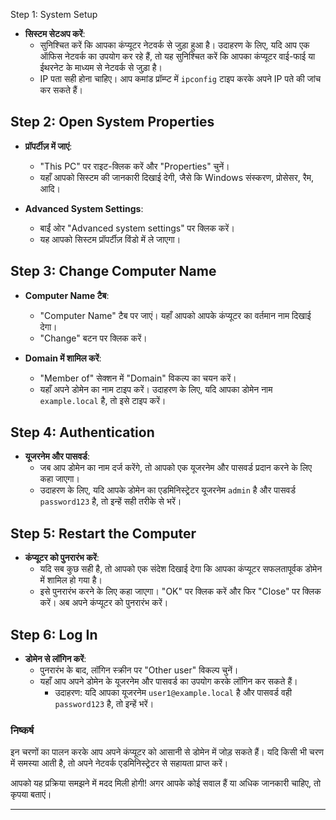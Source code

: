 
Step 1: System Setup
- **सिस्टम सेटअप करें**: 
  - सुनिश्चित करें कि आपका कंप्यूटर नेटवर्क से जुड़ा हुआ है। उदाहरण के लिए, यदि आप एक ऑफिस नेटवर्क का उपयोग कर रहे हैं, तो यह सुनिश्चित करें कि आपका कंप्यूटर वाई-फाई या ईथरनेट के माध्यम से नेटवर्क से जुड़ा है।
  - IP पता सही होना चाहिए। आप कमांड प्रॉम्प्ट में `ipconfig` टाइप करके अपने IP पते की जांच कर सकते हैं।

## Step 2: Open System Properties
- **प्रॉपर्टीज़ में जाएं**:
  - "This PC" पर राइट-क्लिक करें और "Properties" चुनें। 
  - यहाँ आपको सिस्टम की जानकारी दिखाई देगी, जैसे कि Windows संस्करण, प्रोसेसर, रैम, आदि।
  
- **Advanced System Settings**:
  - बाईं ओर "Advanced system settings" पर क्लिक करें। 
  - यह आपको सिस्टम प्रॉपर्टीज़ विंडो में ले जाएगा।

## Step 3: Change Computer Name
- **Computer Name टैब**:
  - "Computer Name" टैब पर जाएं। यहाँ आपको आपके कंप्यूटर का वर्तमान नाम दिखाई देगा।
  - "Change" बटन पर क्लिक करें।

- **Domain में शामिल करें**:
  - "Member of" सेक्शन में "Domain" विकल्प का चयन करें।
  - यहाँ अपने डोमेन का नाम टाइप करें। उदाहरण के लिए, यदि आपका डोमेन नाम `example.local` है, तो इसे टाइप करें।

## Step 4: Authentication
- **यूजरनेम और पासवर्ड**:
  - जब आप डोमेन का नाम दर्ज करेंगे, तो आपको एक यूजरनेम और पासवर्ड प्रदान करने के लिए कहा जाएगा।
  - उदाहरण के लिए, यदि आपके डोमेन का एडमिनिस्ट्रेटर यूजरनेम `admin` है और पासवर्ड `password123` है, तो इन्हें सही तरीके से भरें।

## Step 5: Restart the Computer
- **कंप्यूटर को पुनरारंभ करें**:
  - यदि सब कुछ सही है, तो आपको एक संदेश दिखाई देगा कि आपका कंप्यूटर सफलतापूर्वक डोमेन में शामिल हो गया है।
  - इसे पुनरारंभ करने के लिए कहा जाएगा। "OK" पर क्लिक करें और फिर "Close" पर क्लिक करें। अब अपने कंप्यूटर को पुनरारंभ करें।

## Step 6: Log In
- **डोमेन से लॉगिन करें**:
  - पुनरारंभ के बाद, लॉगिन स्क्रीन पर "Other user" विकल्प चुनें।
  - यहाँ आप अपने डोमेन के यूजरनेम और पासवर्ड का उपयोग करके लॉगिन कर सकते हैं। 
    - उदाहरण: यदि आपका यूजरनेम `user1@example.local` है और पासवर्ड वही `password123` है, तो इन्हें भरें।

### निष्कर्ष
इन चरणों का पालन करके आप अपने कंप्यूटर को आसानी से डोमेन में जोड़ सकते हैं। यदि किसी भी चरण में समस्या आती है, तो अपने नेटवर्क एडमिनिस्ट्रेटर से सहायता प्राप्त करें। 

आपको यह प्रक्रिया समझने में मदद मिली होगी! अगर आपके कोई सवाल हैं या अधिक जानकारी चाहिए, तो कृपया बताएं।

---
